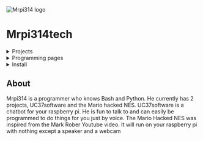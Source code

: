 <img src="https://raw.githubusercontent.com/Mrpi314tech/Mrpi314tech.github.io/main/Mrpi314.gif" alt="Mrpi314 logo">
<h1>Mrpi314tech</h1>
<details>
<summary>Projects</summary>
<a href="https://github.com/Mrpi314tech/UC37software">UC37software</a>
<br>
<a href="https://github.com/Mrpi314tech/Mario_Pipe">Mario Hacked NES</a>
</details>

<details>
<summary>Programming pages</summary>
<a href="https://github.com/Mrpi314tech">Github</a>
<br>
<a href="https://scratch.mit.edu/users/mrpi314/">Scratch</a>
</details>

<details>
<summary>Install</summary>

UC37:
<br>
git clone https://github.com/Mrpi314tech/UC37software && chmod +x ~/UC37software/UC37_instal.sh && ~/UC37software/UC37_install.sh
<br>
Mario Pipe:
<br>
git clone https://github.com/Mrpi314tech/Mario_Pipe && chmod +x ~/Mario_Pipe/install.sh && ~/Mario_Pipe/install.sh
<br>
<br>
</details>

<h2>About</h2>

Mrpi314 is a programmer who knows Bash and Python.
He currently has 2 projects, UC37software and the Mario hacked NES. UC37software
is a chatbot for your raspberry pi. He is fun to talk to and can easily be
programmed to do things for you just by voice.
The Mario Hacked NES was inspired from the Mark Rober Youtube video. It will
run on your raspberry pi with nothing except a speaker and a webcam
